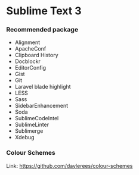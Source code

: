 Sublime Text 3
===========

### Recommended package
- Alignment
- ApacheConf
- Clipboard History
- Docblockr
- EditorConfig
- Gist
- Git
- Laravel blade highlight
- LESS
- Sass
- SidebarEnhancement
- Soda
- SublimeCodeIntel
- SublimeLinter
- Sublimerge
- Xdebug

### Colour Schemes
Link: https://github.com/daylerees/colour-schemes
